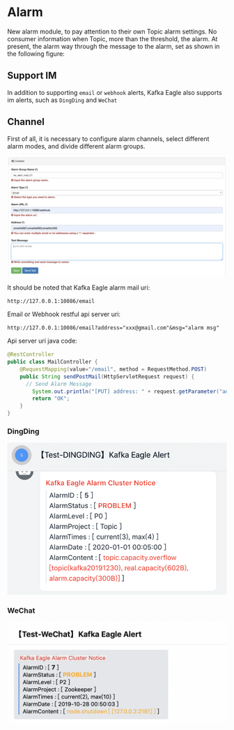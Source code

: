 # Alarm

New alarm module, to pay attention to their own Topic alarm settings. No consumer information when Topic, more than the threshold, the alarm. At present, the alarm way through the message to the alarm, set as shown in the following figure:

## Support IM

In addition to supporting ```email``` or ```webhook``` alerts, Kafka Eagle also supports im alerts, such as ```DingDing``` and ```WeChat```

## Channel

First of all, it is necessary to configure alarm channels, select different alarm modes, and divide different alarm groups.

![channels_mail](../res/channel_mail@2x.png)

It should be noted that Kafka Eagle alarm mail uri:
```
http://127.0.0.1:10086/email
```

Email or Webhook restful api server uri:
```
http://127.0.0.1:10086/email?address="xxx@gmail.com"&msg="alarm msg"
```
Api server uri java code:
```java
@RestController
public class MailController {
	@RequestMapping(value="/email", method = RequestMethod.POST)
	public String sendPostMail(HttpServletRequest request) {
      // Send Alarm Message
		System.out.println("[PUT] address: " + request.getParameter("address") + ",msg: " + request.getParameter("msg"));
		return "OK";
	}
}
```

### DingDing

![dingding](../res/dingding_alert@2x.png)

### WeChat

![wechat](../res/wechat_alert@2x.png)
